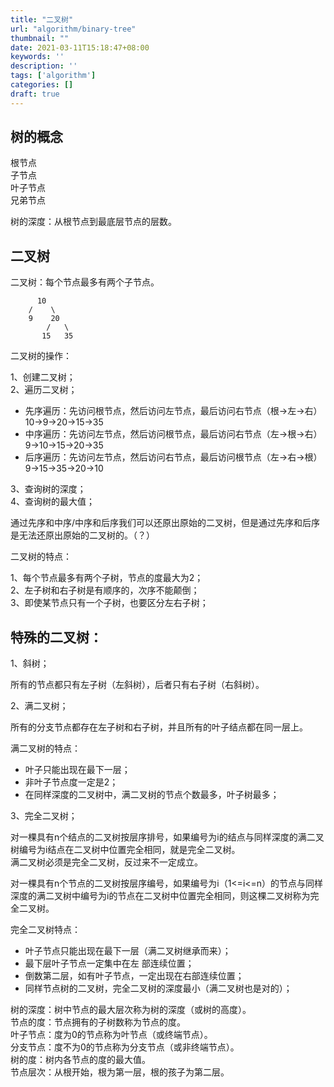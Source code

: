 ```yaml
---
title: "二叉树"
url: "algorithm/binary-tree"
thumbnail: ""
date: 2021-03-11T15:18:47+08:00
keywords: ''
description: ''
tags: ['algorithm']
categories: []
draft: true
---
```



## 树的概念

根节点  
子节点  
叶子节点  
兄弟节点  

树的深度：从根节点到最底层节点的层数。

## 二叉树

二叉树：每个节点最多有两个子节点。
```
      10
    /    \
    9    20
        /   \
       15   35
```

二叉树的操作： 

1、创建二叉树；    
2、遍历二叉树；    

- 先序遍历：先访问根节点，然后访问左节点，最后访问右节点（根->左->右）10->9->20->15->35  
- 中序遍历：先访问左节点，然后访问根节点，最后访问右节点（左->根->右）9->10->15->20->35  
- 后序遍历：先访问左节点，然后访问右节点，最后访问根节点（左->右->根）9->15->35->20->10  

3、查询树的深度；  
4、查询树的最大值；  

通过先序和中序/中序和后序我们可以还原出原始的二叉树，但是通过先序和后序是无法还原出原始的二叉树的。（？）

二叉树的特点：  

1、每个节点最多有两个子树，节点的度最大为2；  
2、左子树和右子树是有顺序的，次序不能颠倒；  
3、即使某节点只有一个子树，也要区分左右子树；  

## 特殊的二叉树：  

1、斜树； 

所有的节点都只有左子树（左斜树），后者只有右子树（右斜树）。

2、满二叉树；  

所有的分支节点都存在左子树和右子树，并且所有的叶子结点都在同一层上。

满二叉树的特点：

- 叶子只能出现在最下一层；
- 非叶子节点度一定是2；
- 在同样深度的二叉树中，满二叉树的节点个数最多，叶子树最多；

3、完全二叉树；  

对一棵具有n个结点的二叉树按层序排号，如果编号为i的结点与同样深度的满二叉树编号为i结点在二叉树中位置完全相同，就是完全二叉树。  
满二叉树必须是完全二叉树，反过来不一定成立。  

对一棵具有n个节点的二叉树按层序编号，如果编号为i（1<=i<=n）的节点与同样深度的满二叉树中编号为i的节点在二叉树中位置完全相同，则这棵二叉树称为完全二叉树。  

完全二叉树特点：  

- 叶子节点只能出现在最下一层（满二叉树继承而来）；
- 最下层叶子节点一定集中在左 部连续位置；
- 倒数第二层，如有叶子节点，一定出现在右部连续位置；
- 同样节点树的二叉树，完全二叉树的深度最小（满二叉树也是对的）；



树的深度：树中节点的最大层次称为树的深度（或树的高度）。  
节点的度：节点拥有的子树数称为节点的度。  
叶子节点：度为0的节点称为叶节点（或终端节点）。  
分支节点：度不为0的节点称为分支节点（或非终端节点）。  
树的度：树内各节点的度的最大值。  
节点层次：从根开始，根为第一层，根的孩子为第二层。  

